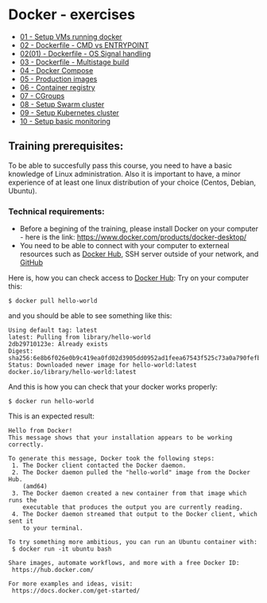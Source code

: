 # Docker - exercises

  * [01 - Setup VMs running docker](01_getting_started.md)
  * [02 - Dockerfile - CMD vs ENTRYPOINT](02_cmd_vs_entrypoint.md)
  * [02(01) - Dockerfile - OS Signal handling](02_01_signal_handling/README.md)
  * [03 - Dockerfile - Multistage build](03_multistage_build/README.md)
  * [04 - Docker Compose](04_docker_compose.md)
  * [05 - Production images](05_prod_images/README.md)
  * [06 - Container registry](06_container_registry.md)
  * [07 - CGroups](07_cgroups.md)
  * [08 - Setup Swarm cluster](08_swarm.md)
  * [09 - Setup Kubernetes cluster](09_kubernetes/README.md)
  * [10 - Setup basic monitoring](10_monitoring/README.md)

## Training prerequisites:
To be able to succesfully pass this course, you need to have a basic knowledge of Linux administration. Also it is important to have, a minor experience of at least one linux distribution of your choice (Centos, Debian, Ubuntu).

### Technical requirements: 
* Before a begining of the training, please install Docker on your computer - here is the link: https://www.docker.com/products/docker-desktop/
* You need to be able to connect with your computer to externeal resources such as [Docker Hub](https://hub.docker.com), SSH server outside of your network, and [GitHub](https://github.com)

Here is, how you can check access to [Docker Hub](https://hub.docker.com): 
Try on your computer this:
```
$ docker pull hello-world
```
and you should be able to see something like this: 
```
Using default tag: latest
latest: Pulling from library/hello-world
2db29710123e: Already exists
Digest: sha256:6e8b6f026e0b9c419ea0fd02d3905dd0952ad1feea67543f525c73a0a790fefb
Status: Downloaded newer image for hello-world:latest
docker.io/library/hello-world:latest
```

And this is how you can check that your docker works properly: 
```
$ docker run hello-world
```
This is an expected result:
```
Hello from Docker!
This message shows that your installation appears to be working correctly.

To generate this message, Docker took the following steps:
 1. The Docker client contacted the Docker daemon.
 2. The Docker daemon pulled the "hello-world" image from the Docker Hub.
    (amd64)
 3. The Docker daemon created a new container from that image which runs the
    executable that produces the output you are currently reading.
 4. The Docker daemon streamed that output to the Docker client, which sent it
    to your terminal.

To try something more ambitious, you can run an Ubuntu container with:
 $ docker run -it ubuntu bash

Share images, automate workflows, and more with a free Docker ID:
 https://hub.docker.com/

For more examples and ideas, visit:
 https://docs.docker.com/get-started/
```



